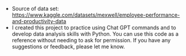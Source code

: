 - Source of data set: https://www.kaggle.com/datasets/mexwell/employee-performance-and-productivity-data
- I created this project to practice using Chat GPT commands and to develop data analysis skills with Python.
  You can use this code as a reference without needing to ask for permission. If you have any suggestions or feedback, please let me know.
